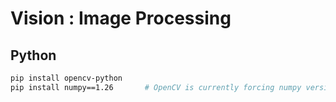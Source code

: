 # Vision : Image Processing

## Python

```bash
pip install opencv-python
pip install numpy==1.26       # OpenCV is currently forcing numpy version >2 (which breaks other things)
```
